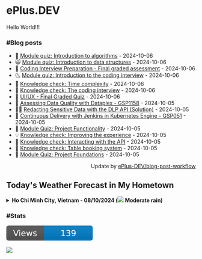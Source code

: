 # ePlus.DEV

Hello World!!!

### #Blog posts

- 🧰 [Module quiz: Introduction to algorithms](https://eplus.dev/module-quiz-introduction-to-algorithms) - 2024-10-06 
- 😺 [Module quiz: Introduction to data structures](https://eplus.dev/module-quiz-introduction-to-data-structures) - 2024-10-06 
- 🗽 [Coding Interview Preparation - Final graded assessment](https://eplus.dev/coding-interview-preparation-final-graded-assessment) - 2024-10-06 
- 🌜 [Module quiz: Introduction to the coding interview](https://eplus.dev/module-quiz-introduction-to-the-coding-interview) - 2024-10-06 
- 📝 [Knowledge check: Time complexity](https://eplus.dev/knowledge-check-time-complexity) - 2024-10-06 
- 🚀 [Knowledge check: The coding interview](https://eplus.dev/knowledge-check-the-coding-interview) - 2024-10-06 
- 💼 [UI/UX - Final Graded Quiz](https://eplus.dev/uiux-final-graded-quiz) - 2024-10-06 
- 🦣 [Assessing Data Quality with Dataplex - GSP1158](https://eplus.dev/assessing-data-quality-with-dataplex-gsp1158) - 2024-10-05 
- 👨‍🏫 [Redacting Sensitive Data with the DLP API &lpar;Solution&rpar;](https://eplus.dev/redacting-sensitive-data-with-the-dlp-api-solution) - 2024-10-05 
- 🔭 [Continuous Delivery with Jenkins in Kubernetes Engine - GSP051](https://eplus.dev/continuous-delivery-with-jenkins-in-kubernetes-engine-gsp051) - 2024-10-05 
- 🤡 [Module Quiz: Project Functionality](https://eplus.dev/module-quiz-project-functionality) - 2024-10-05 
- 💡 [Knowledge check: Improving the experience](https://eplus.dev/knowledge-check-improving-the-experience) - 2024-10-05 
- 🦣 [Knowledge check: Interacting with the API](https://eplus.dev/knowledge-check-interacting-with-the-api) - 2024-10-05 
- 💪 [Knowledge check: Table booking system](https://eplus.dev/knowledge-check-table-booking-system) - 2024-10-05 
- 🤡 [Module Quiz: Project Foundations](https://eplus.dev/module-quiz-project-foundations) - 2024-10-05 


<div align="right">
    Update by <a target="_blank" href="https://github.com/ePlus-DEV/blog-post-workflow">ePlus-DEV/blog-post-workflow</a>
</div>


## Today's Weather Forecast in My Hometown



<details>
    <summary><b>Ho Chi Minh City, Vietnam - 08/10/2024 (<img src="https://cdn.weatherapi.com/weather/64x64/day/302.png" width="25" /> Moderate rain)</b>
    </summary>

    
<table>
    <tr>
        <th>Hour</th>
        <td>00:00</td><td>01:00</td><td>02:00</td><td>03:00</td><td>04:00</td><td>05:00</td><td>06:00</td><td>07:00</td><td>08:00</td><td>09:00</td><td>10:00</td><td>11:00</td><td>12:00</td><td>13:00</td><td>14:00</td><td>15:00</td><td>16:00</td><td>17:00</td><td>18:00</td><td>19:00</td><td>20:00</td><td>21:00</td><td>22:00</td><td>23:00</td>
    </tr>
    <tr>
        <th>Weather</th>
        <td><img src="https://cdn.weatherapi.com/weather/64x64/night/116.png"></img></td><td><img src="https://cdn.weatherapi.com/weather/64x64/night/116.png"></img></td><td><img src="https://cdn.weatherapi.com/weather/64x64/night/116.png"></img></td><td><img src="https://cdn.weatherapi.com/weather/64x64/night/116.png"></img></td><td><img src="https://cdn.weatherapi.com/weather/64x64/night/116.png"></img></td><td><img src="https://cdn.weatherapi.com/weather/64x64/night/116.png"></img></td><td><img src="https://cdn.weatherapi.com/weather/64x64/day/116.png"></img></td><td><img src="https://cdn.weatherapi.com/weather/64x64/day/116.png"></img></td><td><img src="https://cdn.weatherapi.com/weather/64x64/day/116.png"></img></td><td><img src="https://cdn.weatherapi.com/weather/64x64/day/113.png"></img></td><td><img src="https://cdn.weatherapi.com/weather/64x64/day/176.png"></img></td><td><img src="https://cdn.weatherapi.com/weather/64x64/day/116.png"></img></td><td><img src="https://cdn.weatherapi.com/weather/64x64/day/176.png"></img></td><td><img src="https://cdn.weatherapi.com/weather/64x64/day/176.png"></img></td><td><img src="https://cdn.weatherapi.com/weather/64x64/day/263.png"></img></td><td><img src="https://cdn.weatherapi.com/weather/64x64/day/353.png"></img></td><td><img src="https://cdn.weatherapi.com/weather/64x64/day/353.png"></img></td><td><img src="https://cdn.weatherapi.com/weather/64x64/night/116.png"></img></td><td><img src="https://cdn.weatherapi.com/weather/64x64/night/176.png"></img></td><td><img src="https://cdn.weatherapi.com/weather/64x64/night/176.png"></img></td><td><img src="https://cdn.weatherapi.com/weather/64x64/night/176.png"></img></td><td><img src="https://cdn.weatherapi.com/weather/64x64/night/353.png"></img></td><td><img src="https://cdn.weatherapi.com/weather/64x64/night/356.png"></img></td><td><img src="https://cdn.weatherapi.com/weather/64x64/night/353.png"></img></td>
    </tr>
    <tr>
        <th>Condition</th>
        <td width="200px">Partly Cloudy </td><td width="200px">Partly Cloudy </td><td width="200px">Partly Cloudy </td><td width="200px">Partly Cloudy </td><td width="200px">Partly Cloudy </td><td width="200px">Partly Cloudy </td><td width="200px">Partly Cloudy </td><td width="200px">Partly Cloudy </td><td width="200px">Partly Cloudy </td><td width="200px">Sunny</td><td width="200px">Patchy rain nearby</td><td width="200px">Partly Cloudy </td><td width="200px">Patchy rain nearby</td><td width="200px">Patchy rain nearby</td><td width="200px">Patchy light drizzle</td><td width="200px">Light rain shower</td><td width="200px">Light rain shower</td><td width="200px">Partly cloudy</td><td width="200px">Patchy rain nearby</td><td width="200px">Patchy rain nearby</td><td width="200px">Patchy rain nearby</td><td width="200px">Light rain shower</td><td width="200px">Moderate or heavy rain shower</td><td width="200px">Light rain shower</td>
    </tr>
    <tr>
        <th>Temperature</th>
        <td>25.6 °C</td><td>25.4 °C</td><td>25.3 °C</td><td>25.1 °C</td><td>24.8 °C</td><td>24.7 °C</td><td>24.8 °C</td><td>25.9 °C</td><td>27 °C</td><td>27.5 °C</td><td>29.4 °C</td><td>31.1 °C</td><td>31.9 °C</td><td>32.3 °C</td><td>32.5 °C</td><td>31.3 °C</td><td>29 °C</td><td>27.2 °C</td><td>26.6 °C</td><td>26.5 °C</td><td>25.9 °C</td><td>25.7 °C</td><td>25.6 °C</td><td>25.3 °C</td>
    </tr>
    <tr>
        <th>Wind</th>
        <td>4 kph</td><td>3.2 kph</td><td>4.7 kph</td><td>5 kph</td><td>3.6 kph</td><td>1.8 kph</td><td>1.4 kph</td><td>2.9 kph</td><td>4.3 kph</td><td>4.7 kph</td><td>4 kph</td><td>3.2 kph</td><td>5 kph</td><td>4.7 kph</td><td>4.7 kph</td><td>6.5 kph</td><td>9.4 kph</td><td>9.7 kph</td><td>8.6 kph</td><td>7.6 kph</td><td>8.3 kph</td><td>7.9 kph</td><td>3.6 kph</td><td>6.5 kph</td>
    </tr>
</table>


<div align="right">
    Updated at: 2024-10-08T10:56:28Z - by <a target="_blank"
        href="https://github.com/ePlus-DEV/weather-forecast">ePlus-DEV/weather-forecast</a>
</div>
</details>


### #Stats

[![Image of counter](https://github.com/ePlus-DEV/view-counter/blob/main/svg/685088620/badge.svg)](https://github.com/ePlus-DEV/view-counter/blob/main/readme/685088620/week.md)

![](https://komarev.com/ghpvc/?username=ePlus-DEV&style=for-the-badge)
